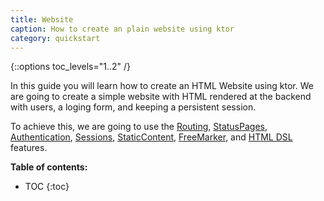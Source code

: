 ```yaml
---
title: Website
caption: How to create an plain website using ktor
category: quickstart
---
```


{::options toc_levels="1..2" /}

In this guide you will learn how to create an HTML Website using ktor.
We are going to create a simple website with HTML rendered at the backend with users, a loging form,
and keeping a persistent session.

To achieve this, we are going to use the
[Routing](/features/routing.html),
[StatusPages](/features/status-pages.html),
[Authentication](/features/authentication.html),
[Sessions](/features/sessions.html),
[StaticContent](/features/static-content.html),
[FreeMarker](/features/templates/freemarker.html),
and [HTML DSL](/features/templates/html-dsl.html)
features.

**Table of contents:**

* TOC
{:toc}
